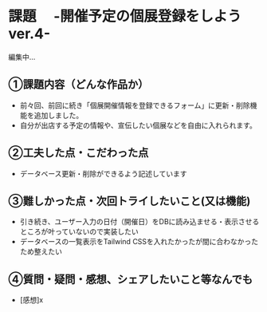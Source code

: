 # 課題　 -開催予定の個展登録をしよう ver.4-
編集中…

## ①課題内容（どんな作品か）
- 前々回、前回に続き「個展開催情報を登録できるフォーム」に更新・削除機能を追加しました。
- 自分が出店する予定の情報や、宣伝したい個展などを自由に入れられます。

## ②工夫した点・こだわった点
- データベース更新・削除ができるよう記述しています

## ③難しかった点・次回トライしたいこと(又は機能)
- 引き続き、ユーザー入力の日付（開催日）をDBに読み込ませる・表示させるところが叶っていないので実装したい
- データベースの一覧表示をTailwind CSSを入れたかったが間に合わなかったため整えたい

## ④質問・疑問・感想、シェアしたいこと等なんでも
- [感想]x
